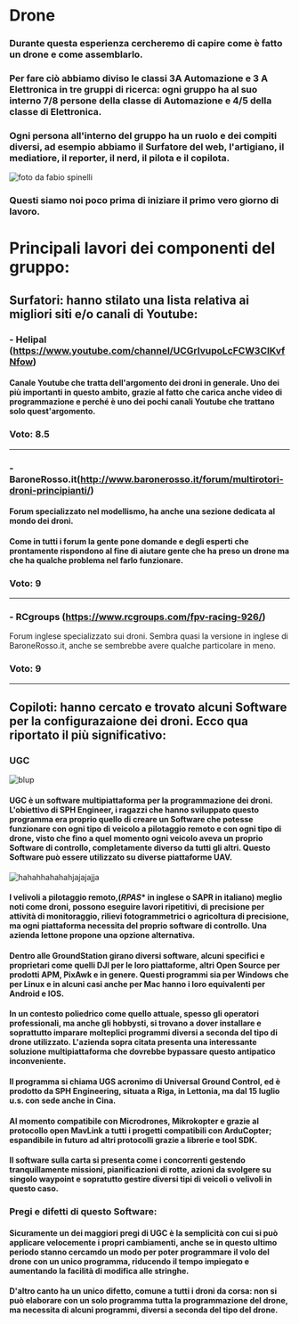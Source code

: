 # Drone

### Durante questa esperienza cercheremo di capire come è fatto un drone e come assemblarlo. 
### Per fare ciò abbiamo diviso le classi 3A Automazione e 3 A Elettronica in tre gruppi di ricerca: ogni gruppo ha al suo interno 7/8 persone della classe di Automazione e 4/5 della classe di Elettronica.
### Ogni persona all'interno del gruppo ha un ruolo e dei compiti diversi, ad esempio abbiamo il Surfatore del web, l'artigiano, il mediatiore, il reporter, il nerd, il pilota e il copilota.


![foto da fabio spinelli](https://cloud.githubusercontent.com/assets/25582920/22729449/120326ba-ede3-11e6-807d-0c6e17827b5c.jpg)
### Questi siamo noi poco prima di iniziare il primo vero giorno di lavoro.


# **Principali lavori dei componenti del gruppo:**

## **Surfatori:** hanno stilato una lista relativa ai migliori siti e/o canali di Youtube:

### - Helipal (https://www.youtube.com/channel/UCGrIvupoLcFCW3CIKvfNfow)

#### Canale Youtube che tratta dell'argomento dei droni in generale. Uno dei più importanti in questo ambito, grazie al fatto che carica anche video di programmazione e perché è uno dei pochi canali Youtube che trattano solo quest'argomento.
### Voto: 8.5
---

### - BaroneRosso.it(http://www.baronerosso.it/forum/multirotori-droni-principianti/)

#### Forum specializzato nel modellismo, ha anche una sezione dedicata al mondo dei droni. 
#### Come in tutti i forum la gente pone domande e degli esperti che prontamente rispondono al fine di aiutare gente che ha preso un drone ma che ha qualche problema nel farlo funzionare. 
### Voto: 9
---

### - RCgroups (https://www.rcgroups.com/fpv-racing-926/)

Forum inglese specializzato sui droni. Sembra quasi la versione in inglese di BaroneRosso.it, anche se sembrebbe avere qualche particolare in meno. 
### Voto: 9
---

## **Copiloti:** hanno cercato e trovato alcuni Software per la configurazaione dei droni. Ecco qua riportato il più significativo:


### **UGC** 
![blup](https://cloud.githubusercontent.com/assets/25582920/22690611/f99f771a-ed36-11e6-93f1-a988c5dda5e8.jpg)

#### **UGC** è un software multipiattaforma per la programmazione dei droni. L'obiettivo di **SPH** Engineer, i ragazzi che hanno sviluppato questo programma era proprio quello di creare un Software che potesse funzionare con ogni tipo di veicolo a pilotaggio remoto e con ogni tipo di drone, visto che fino a quel momento ogni veicolo aveva un proprio Software di controllo, completamente diverso da tutti gli altri. Questo Software può essere utilizzato su diverse piattaforme **UAV**.

![hahahhahahahjajajajja](https://cloud.githubusercontent.com/assets/25582920/22690918/3a118b5c-ed38-11e6-8961-29055bf8bb54.jpg)

#### I velivoli a pilotaggio remoto,(*RPAS** in inglese o **SAPR** in italiano) meglio noti come droni, possono eseguire lavori ripetitivi, di precisione per attività di monitoraggio, rilievi fotogrammetrici o agricoltura di precisione, ma ogni piattaforma necessita del proprio software di controllo. Una azienda lettone propone una opzione alternativa.
#### Dentro alle **GroundStation** girano diversi software, alcuni specifici e proprietari come quelli **DJI** per le loro piattaforme, altri **Open Source** per prodotti **APM, PixAwk** e in genere. Questi programmi sia per Windows che per Linux e in alcuni casi anche per Mac hanno i loro equivalenti per Android e **IOS.**
#### In un contesto poliedrico come quello attuale, spesso gli operatori professionali, ma anche gli hobbysti, si trovano a dover installare e soprattutto imparare molteplici programmi diversi a seconda del tipo di drone utilizzato. L'azienda sopra citata presenta una interessante soluzione multipiattaforma che dovrebbe bypassare questo antipatico inconveniente.
#### Il programma si chiama **UGS** acronimo di **Universal Ground Control**, ed è prodotto da **SPH** Engineering, situata a Riga, in Lettonia, ma  dal 15 luglio u.s. con sede anche in Cina.
#### Al momento compatibile con **Microdrones, Mikrokopter** e grazie al protocollo open **MavLink** a tutti i progetti compatibili con **ArduCopter**; espandibile in futuro ad altri protocolli grazie a librerie e tool **SDK**.
#### Il software sulla carta si presenta come i concorrenti gestendo tranquillamente missioni, pianificazioni di rotte, azioni da svolgere su singolo waypoint e sopratutto gestire diversi tipi di veicoli o velivoli in questo caso.



### **Pregi** e **difetti** di questo Software:

#### Sicuramente un dei maggiori pregi di UGC è la semplicità con cui si può applicare velocemente i propri cambiamenti, anche se in questo ultimo periodo stanno cercamdo un modo per poter programmare il volo del drone con un unico programma, riducendo il tempo impiegato e aumentando la facilità di modifica alle stringhe.
#### D'altro canto ha un unico difetto, comune a tutti i droni da corsa: non si può elaborare con un solo programma tutta la programmazione del drone, ma necessita di alcuni programmi, diversi a seconda del tipo del drone.


